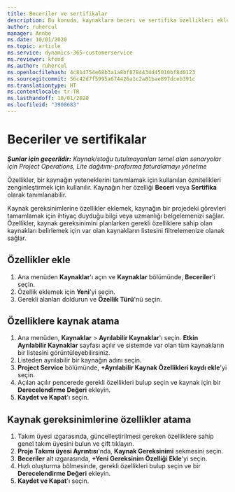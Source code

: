 ```yaml
---
title: Beceriler ve sertifikalar
description: Bu konuda, kaynaklara beceri ve sertifika özellikleri ekleme hakkında bilgiler sağlanmaktadır.
author: ruhercul
manager: Annbe
ms.date: 10/01/2020
ms.topic: article
ms.service: dynamics-365-customerservice
ms.reviewer: kfend
ms.author: ruhercul
ms.openlocfilehash: 4c814754e68b3a1a8bf8784434d45010bf8d0123
ms.sourcegitcommit: 56c42d7f5995a674426a1c2a81bae897dceb391c
ms.translationtype: HT
ms.contentlocale: tr-TR
ms.lasthandoff: 10/01/2020
ms.locfileid: "3908683"
---
```

# <a name="skills-and-certifications"></a>Beceriler ve sertifikalar
_**Şunlar için geçerlidir:** Kaynak/stoğu tutulmayanları temel alan senaryolar için Project Operations, Lite dağıtımı-proforma faturalamayı yönetme_

Özellikler, bir kaynağın yeteneklerini tanımlamak için kullanılan öznitelikleri zenginleştirmek için kullanılır. Kaynağın her özelliği **Beceri** veya **Sertifika** olarak tanımlanabilir.

Kaynak gereksinimlerine özellikler eklemek, kaynağın bir projedeki görevleri tamamlamak için ihtiyaç duyduğu bilgi veya uzmanlığı belgelemenizi sağlar. Özellikler, kaynak gereksinimini planlarken gerekli özelliklere sahip olan kaynakları belirlemek için var olan kaynakların listesini filtrelemenize olanak sağlar.

## <a name="add-characteristics"></a>Özellikler ekle

1. Ana menüden **Kaynaklar**'ı açın ve **Kaynaklar** bölümünde, **Beceriler**'i seçin.
2. Özellik eklemek için **Yeni**'yi seçin.
3. Gerekli alanları doldurun ve **Özellik Türü**'nü seçin.

## <a name="assign-characteristics-to-resources"></a>Özelliklere kaynak atama

1. Ana menüden, **Kaynaklar** > **Ayrılabilir Kaynaklar**'ı seçin. **Etkin Ayrılabilir Kaynaklar** sayfası açılır ve sistemde var olan tüm kaynakların bir listesini görüntüleyebilirsiniz.
2. Listeden ayrılabilir bir kaynağın adını seçin.
3. **Project Service** bölümünde, **+Ayrılabilir Kaynak Özellikleri kaydı ekle**'yi seçin.
4. Açılan açılır pencerede gerekli özellikleri bulup seçin ve kaynak için bir **Derecelendirme Değeri** ekleyin.
5. **Kaydet ve Kapat**'ı seçin.

## <a name="assign-characteristics-to-resource-requirements"></a>Kaynak gereksinimlerine özellikler atama

1. Takım üyesi ızgarasında, güncelleştirilmesi gereken özelliklere sahip genel takım üyesini bulun ve çift tıklayın.
2. **Proje Takımı üyesi Ayrıntısı**'nda, **Kaynak Gereksinimi** sekmesini seçin.
3. **Beceriler** alt ızgarasında, **+Yeni Gereksinim Özelliği Ekle**'yi seçin.
4. Hızlı oluşturma bölmesinde, gerekli özellikleri bulup seçin ve bir **Derecelendirme Değeri** ekleyin.
5. **Kaydet ve Kapat**'ı seçin.